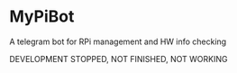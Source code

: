 # MyPiBot
A telegram bot for RPi management and HW info checking

DEVELOPMENT STOPPED, NOT FINISHED, NOT WORKING
